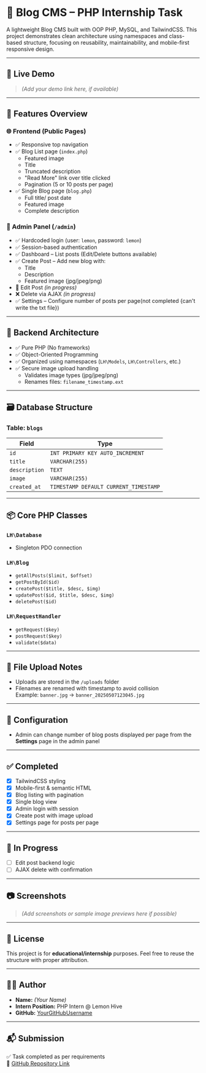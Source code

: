 # 📰 Blog CMS – PHP Internship Task

A lightweight Blog CMS built with OOP PHP, MySQL, and TailwindCSS. This project demonstrates clean architecture using namespaces and class-based structure, focusing on reusability, maintainability, and mobile-first responsive design.

---

## 🚀 Live Demo

> *(Add your demo link here, if available)*

---

## 📁 Features Overview

### 🌐 Frontend (Public Pages)
- ✅ Responsive top navigation
- ✅ Blog List page (`index.php`)
  - Featured image
  - Title
  - Truncated description
  - "Read More" link over title clicked
  - Pagination (5 or 10 posts per page)
- ✅ Single Blog page (`blog.php`)
  - Full title/ post date
  - Featured image
  - Complete description

### 🔐 Admin Panel (`/admin`)
- ✅ Hardcoded login (user: `lemon`, password: `lemon`)
- ✅ Session-based authentication
- ✅ Dashboard – List posts (Edit/Delete buttons available)
- ✅ Create Post – Add new blog with:
  - Title
  - Description
  - Featured image (jpg/jpeg/png)
- 🔁 Edit Post *(in progress)*
- ❌ Delete via AJAX *(in progress)*
- ✅ Settings – Configure number of posts per page(not completed {can't write the txt file})

---

## 🧱 Backend Architecture

- ✅ Pure PHP (No frameworks)
- ✅ Object-Oriented Programming
- ✅ Organized using namespaces (`LH\Models`, `LH\Controllers`, etc.)
- ✅ Secure image upload handling
  - Validates image types (jpg/jpeg/png)
  - Renames files: `filename_timestamp.ext`

---

## 🗃️ Database Structure

### Table: `blogs`

| Field       | Type                          |
|-------------|-------------------------------|
| `id`        | `INT PRIMARY KEY AUTO_INCREMENT` |
| `title`     | `VARCHAR(255)`                |
| `description` | `TEXT`                      |
| `image`     | `VARCHAR(255)`                |
| `created_at` | `TIMESTAMP DEFAULT CURRENT_TIMESTAMP` |

---

## 📦 Core PHP Classes

### `LH\Database`
- Singleton PDO connection

### `LH\Blog`
- `getAllPosts($limit, $offset)`
- `getPostById($id)`
- `createPost($title, $desc, $img)`
- `updatePost($id, $title, $desc, $img)`
- `deletePost($id)`

### `LH\RequestHandler`
- `getRequest($key)`
- `postRequest($key)`
- `validate($data)`

---

## 📁 File Upload Notes
- Uploads are stored in the `/uploads` folder
- Filenames are renamed with timestamp to avoid collision  
  Example: `banner.jpg` → `banner_20250507123045.jpg`

---

## 🔧 Configuration
- Admin can change number of blog posts displayed per page from the **Settings** page in the admin panel

---

## ✅ Completed
- [x] TailwindCSS styling
- [x] Mobile-first & semantic HTML
- [x] Blog listing with pagination
- [x] Single blog view
- [x] Admin login with session
- [x] Create post with image upload
- [x] Settings page for posts per page

---

## 🚧 In Progress
- [ ] Edit post backend logic
- [ ] AJAX delete with confirmation

---

## 📷 Screenshots
> *(Add screenshots or sample image previews here if possible)*

---

## 📜 License
This project is for **educational/internship** purposes. Feel free to reuse the structure with proper attribution.

---

## 🙋‍♂️ Author

- **Name:** *(Your Name)*
- **Intern Position:** PHP Intern @ Lemon Hive
- **GitHub:** [YourGitHubUsername](https://github.com/YourGitHubUsername)

---

## 📬 Submission

✅ Task completed as per requirements  
🔗 [GitHub Repository Link](https://github.com/your-repo)

